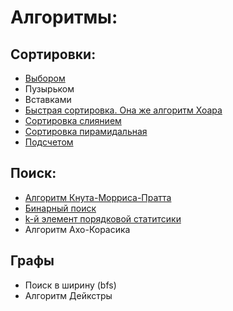 # Алгоритмы:

## Сортировки:

- [Выбором](https://github.com/hardpsycho/algrorithms/blob/master/sort/selectionSort.js)
- Пузырьком
- Вставками
- [Быстрая сортировка. Она же алгоритм Хоара](https://github.com/hardpsycho/algrorithms/blob/master/sort/quickSort.js)
- [Сортировка слиянием](https://github.com/hardpsycho/algrorithms/blob/master/sort/mergeSort.ts)
- [Сортировка пирамидальная](https://github.com/hardpsycho/algrorithms/blob/master/sort/heapSort)
- [Подсчетом](https://github.com/hardpsycho/algrorithms/blob/master/sort/countingSort)

## Поиск:
- [Алгоритм Кнута-Морриса-Пратта](https://github.com/hardpsycho/algrorithms/tree/master/find/kmp)
- [Бинарный поиск](https://github.com/hardpsycho/algrorithms/blob/master/find/binarySearch)
- [k-й элемент порядковой статитсики](https://github.com/hardpsycho/algrorithms/blob/master/find/nthElement)
- Алгоритм Ахо-Корасика

## Графы
- Поиск в ширину (bfs)
- Алгоритм Дейкстры
